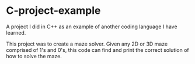 # C-project-example
A project I did in C++ as an example of another coding language I have learned.

This project was to create a maze solver. Given any 2D or 3D maze comprised of 1's and 0's, this code can find and print the correct solution of how to solve the maze.
